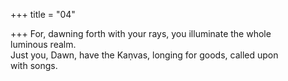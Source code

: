 +++
title = "04"

+++
For, dawning forth with your rays, you illuminate the whole  
luminous realm.  
Just you, Dawn, have the Kaṇvas, longing for goods, called upon  
with songs.  
